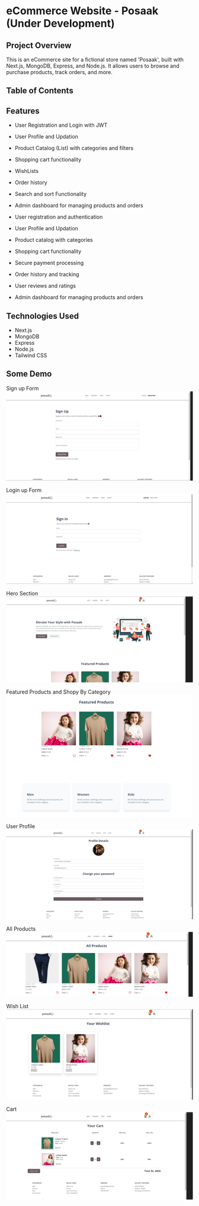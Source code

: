 # eCommerce Website - Posaak (Under Development)

## Project Overview

This is an eCommerce site for a fictional store named 'Posaak', built with Next.js, MongoDB, Express, and Node.js. It allows users to browse and purchase products, track orders, and more.

## Table of Contents

## Features

- User Registration and Login with JWT
- User Profile and Updation
- Product Catalog (List) with categories and filters
- Shopping cart functionality
- WishLists
- Order history
- Search and sort Functionality
- Admin dashboard for managing products and orders


- User registration and authentication
- User Profile and Updation
- Product catalog with categories
- Shopping cart functionality
- Secure payment processing
- Order history and tracking
- User reviews and ratings
- Admin dashboard for managing products and orders

## Technologies Used

- Next.js
- MongoDB
- Express
- Node.js
- Tailwind CSS

## Some Demo

Sign up Form
![Register Form](image-8.png)

Login up Form
![Login Form](image-7.png)

Hero Section
![Hero Section](image.png)

Featured Products and Shopy By Category
![Featured Products and Shop By Category](image-2.png)

User Profile
![User Profile](image-3.png)

All Products
![All Products](image-4.png)

Wish List
![Wishlist](image-5.png)

Cart
![Cart](image-6.png)
